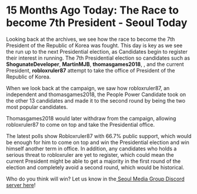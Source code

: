 # 15 Months Ago Today: The Race to become 7th President - Seoul Today
Looking back at the archives, we see how the race to become the 7th President of the Republic of Korea was fought. This day is key as we see the run up to the next Presidential election, as Candidates begin to register their interest in running. The 7th Presidential election so candidates such as **ShogunateDeveloper**, **MartinMJB**, **thomasgames2018**, , and the current President, **robloxruler87** attempt to take the office of President of the Republic of Korea. 

When we look back at the campaign, we saw how robloxruler87, an independent and thomasgames2018, the People Power Candidate took on the other 13 candidates and made it to the second round by being the two most popular candidates. 

Thomasgames2018 would later withdraw from the campaign, allowing robloxruler87 to come on top and take the Presidential office.

The latest polls show Robloxruler87 with 66.7% public support, which would be enough for him to come on top and win the Presidential election and win himself another term in office. In addition, any candidates who holds a serious threat to robloxruler are yet to register, which could mean the current President might be able to get a majority in the first round of the election and completely avoid a second round, which would be historical. 

Who do you think will win? Let us know in the[ Seoul Media Group Discord server here](https://discord.gg/AZPjMxe8hY)!
